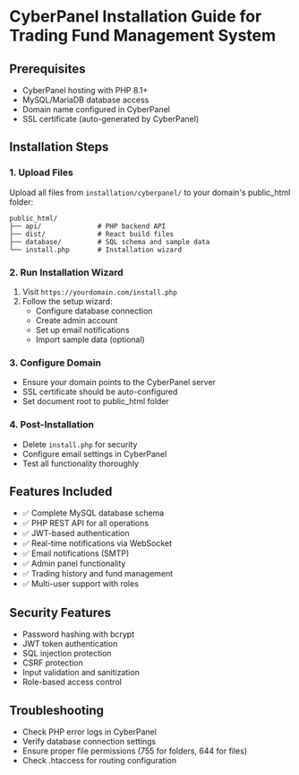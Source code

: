 # CyberPanel Installation Guide for Trading Fund Management System

## Prerequisites
- CyberPanel hosting with PHP 8.1+
- MySQL/MariaDB database access
- Domain name configured in CyberPanel
- SSL certificate (auto-generated by CyberPanel)

## Installation Steps

### 1. Upload Files
Upload all files from `installation/cyberpanel/` to your domain's public_html folder:
```
public_html/
├── api/              # PHP backend API
├── dist/             # React build files
├── database/         # SQL schema and sample data
└── install.php       # Installation wizard
```

### 2. Run Installation Wizard
1. Visit `https://yourdomain.com/install.php`
2. Follow the setup wizard:
   - Configure database connection
   - Create admin account
   - Set up email notifications
   - Import sample data (optional)

### 3. Configure Domain
- Ensure your domain points to the CyberPanel server
- SSL certificate should be auto-configured
- Set document root to public_html folder

### 4. Post-Installation
- Delete `install.php` for security
- Configure email settings in CyberPanel
- Test all functionality thoroughly

## Features Included
- ✅ Complete MySQL database schema
- ✅ PHP REST API for all operations
- ✅ JWT-based authentication
- ✅ Real-time notifications via WebSocket
- ✅ Email notifications (SMTP)
- ✅ Admin panel functionality
- ✅ Trading history and fund management
- ✅ Multi-user support with roles

## Security Features
- Password hashing with bcrypt
- JWT token authentication
- SQL injection protection
- CSRF protection
- Input validation and sanitization
- Role-based access control

## Troubleshooting
- Check PHP error logs in CyberPanel
- Verify database connection settings
- Ensure proper file permissions (755 for folders, 644 for files)
- Check .htaccess for routing configuration